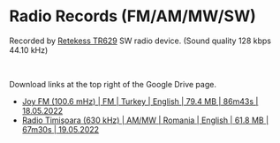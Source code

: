 # Radio Records (FM/AM/MW/SW)

Recorded by [Retekess TR629](https://www.amazon.com/Retekess-Portable-Shortwave-Backlight-Recorder/dp/B09N8N36BX) SW radio device. (Sound quality 128 kbps 44.10 kHz)

<br>

Download links at the top right of the Google Drive page.

- [Joy FM (100.6 mHz) | FM | Turkey | English | 79.4 MB | 86m43s | 18.05.2022](https://drive.google.com/file/d/1RUY1LivsgCagstAtxzX0E_5YuVOhw05-/view?usp=sharing)
- [Radio Timişoara (630 kHz) | AM/MW | Romania | English | 61.8 MB | 67m30s | 19.05.2022](https://drive.google.com/file/d/12RxFrukUnCsV1exFMjpTmEOfVelI4TL2/view?usp=sharing)
